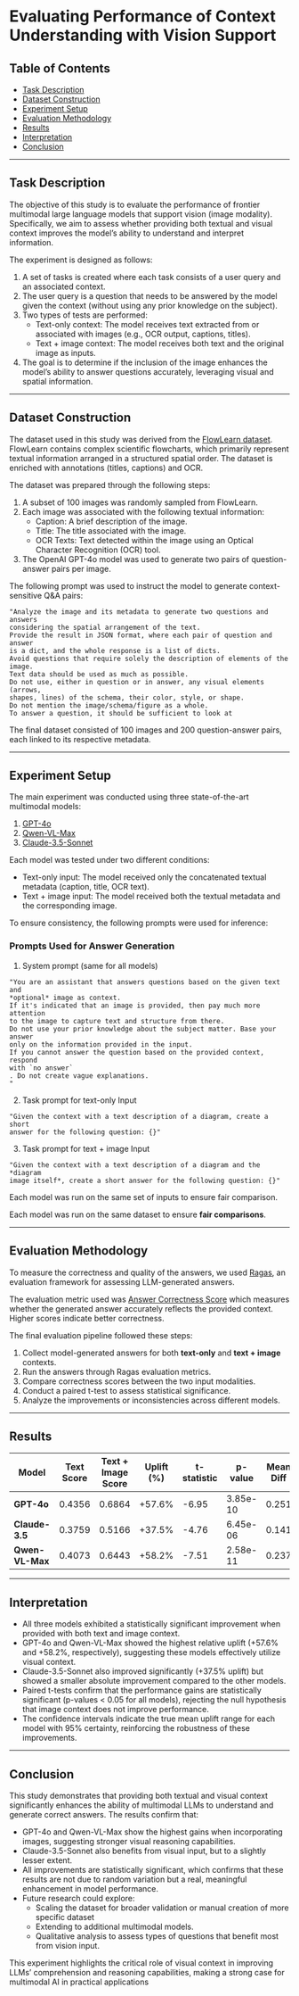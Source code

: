 # Evaluating Performance of Context Understanding with Vision Support

## Table of Contents
- [Task Description](#task-description)
- [Dataset Construction](#dataset-construction)
- [Experiment Setup](#experiment-setup)
- [Evaluation Methodology](#evaluation-methodology)
- [Results](#results)
- [Interpretation](#interpretation)
- [Conclusion](#conclusion)

---

## Task Description

The objective of this study is to evaluate the performance of frontier multimodal large language models that support vision (image modality). Specifically, we aim to assess whether providing both textual and visual context improves the model’s ability to understand and interpret information.

The experiment is designed as follows:

1. A set of tasks is created where each task consists of a user query and an associated context.
2. The user query is a question that needs to be answered by the model given the context (without using any prior knowledge on the subject).
3. Two types of tests are performed:
   - Text-only context: The model receives text extracted from or associated with images (e.g., OCR output, captions, titles).
   - Text + image context: The model receives both text and the original image as inputs.
4. The goal is to determine if the inclusion of the image enhances the model’s ability to answer questions accurately, leveraging visual and spatial information.

---

## Dataset Construction

The dataset used in this study was derived from the [FlowLearn dataset](https://github.com/jo-pan/flowlearn). FlowLearn contains complex scientific flowcharts, which primarily represent textual information arranged in a structured spatial order. The dataset is enriched with annotations (titles, captions) and OCR.

The dataset was prepared through the following steps:

1. A subset of 100 images was randomly sampled from FlowLearn.
2. Each image was associated with the following textual information:
   - Caption: A brief description of the image.
   - Title: The title associated with the image.
   - OCR Texts: Text detected within the image using an Optical Character Recognition (OCR) tool.
3. The OpenAI GPT-4o model was used to generate two pairs of question-answer pairs per image.

The following prompt was used to instruct the model to generate context-sensitive Q&A pairs:
```
"Analyze the image and its metadata to generate two questions and answers
considering the spatial arrangement of the text.
Provide the result in JSON format, where each pair of question and answer
is a dict, and the whole response is a list of dicts.
Avoid questions that require solely the description of elements of the
image.
Text data should be used as much as possible.
Do not use, either in question or in answer, any visual elements (arrows,
shapes, lines) of the schema, their color, style, or shape.
Do not mention the image/schema/figure as a whole.
To answer a question, it should be sufficient to look at 
```

The final dataset consisted of 100 images and 200 question-answer pairs, each linked to its respective metadata.

---

## Experiment Setup

The main experiment was conducted using three state-of-the-art multimodal models:

1. [GPT-4o](https://github.com/marketplace/models/azure-openai/gpt-4o)
2. [Qwen-VL-Max](https://github.com/QwenLM/Qwen-VL)
3. [Claude-3.5-Sonnet](https://gist.github.com/cedrickchee/e3641c126d1aae0b8701afd08c83fd31)

Each model was tested under two different conditions:

- Text-only input: The model received only the concatenated textual metadata (caption, title, OCR text).
- Text + image input: The model received both the textual metadata and the corresponding image.

To ensure consistency, the following prompts were used for inference:

### **Prompts Used for Answer Generation**

1. System prompt (same for all models)
```
"You are an assistant that answers questions based on the given text and
*optional* image as context.
If it's indicated that an image is provided, then pay much more attention
to the image to capture text and structure from there.
Do not use your prior knowledge about the subject matter. Base your answer
only on the information provided in the input.
If you cannot answer the question based on the provided context, respond
with `no answer`
. Do not create vague explanations.
"
```

2. Task prompt for text-only Input
```
"Given the context with a text description of a diagram, create a short
answer for the following question: {}"
```

3. Task prompt for text + image Input
```
"Given the context with a text description of a diagram and the *diagram
image itself*, create a short answer for the following question: {}"
```

Each model was run on the same set of inputs to ensure fair comparison.

Each model was run on the same dataset to ensure **fair comparisons**.

---

## Evaluation Methodology

To measure the correctness and quality of the answers, we used [Ragas](https://docs.ragas.io/en/v0.1.21/index.html), an evaluation framework for assessing LLM-generated answers.

The evaluation metric used was [Answer Correctness Score](https://docs.ragas.io/en/v0.1.21/concepts/metrics/answer_correctness.html) which measures whether the generated answer accurately reflects the provided context. Higher scores indicate better
correctness.

The final evaluation pipeline followed these steps:

1. Collect model-generated answers for both **text-only** and **text + image** contexts.
2. Run the answers through Ragas evaluation metrics.
3. Compare correctness scores between the two input modalities.
4. Conduct a paired t-test to assess statistical significance.
5. Analyze the improvements or inconsistencies across different models.

---

## Results

| Model           | Text Score | Text + Image Score | Uplift (%) | t-statistic | p-value | Mean Diff | Confidence Interval (95%) |
|---------------|------------|-------------------|------------|-------------|---------|------------|-------------------------|
| **GPT-4o**    | 0.4356     | 0.6864            | +57.6%     | -6.95       | 3.85e-10 | 0.251      | (0.19, 0.312)          |
| **Claude-3.5**| 0.3759     | 0.5166            | +37.5%     | -4.76       | 6.45e-06 | 0.141      | (0.095, 0.187)         |
| **Qwen-VL-Max** | 0.4073   | 0.6443            | +58.2%     | -7.51       | 2.58e-11 | 0.237      | (0.177, 0.297)         |

---

## Interpretation

* All three models exhibited a statistically significant improvement when provided with both
text and image context.
* GPT-4o and Qwen-VL-Max showed the highest relative uplift (+57.6% and +58.2%,
respectively), suggesting these models effectively utilize visual context.
* Claude-3.5-Sonnet also improved significantly (+37.5% uplift) but showed a smaller
absolute improvement compared to the other models.
* Paired t-tests confirm that the performance gains are statistically significant (p-values <
0.05 for all models), rejecting the null hypothesis that image context does not improve
performance.
* The confidence intervals indicate the true mean uplift range for each model with 95%
certainty, reinforcing the robustness of these improvements.

---

## Conclusion
This study demonstrates that providing both textual and visual context significantly enhances
the ability of multimodal LLMs to understand and generate correct answers. The results confirm
that:
* GPT-4o and Qwen-VL-Max show the highest gains when incorporating images, suggesting stronger visual reasoning capabilities.
* Claude-3.5-Sonnet also benefits from visual input, but to a slightly lesser extent.
* All improvements are statistically significant, which confirms that these results are not
due to random variation but a real, meaningful enhancement in model performance.
* Future research could explore:
    * Scaling the dataset for broader validation or manual creation of more specific dataset
    * Extending to additional multimodal models.
    * Qualitative analysis to assess types of questions that benefit most from vision input.

This experiment highlights the critical role of visual context in improving LLMs’ comprehension
and reasoning capabilities, making a strong case for multimodal AI in practical applications